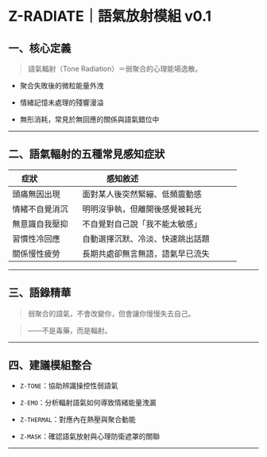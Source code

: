 # Z-RADIATE｜語氣放射模組 v0.1

## 一、核心定義  

> 語氣輻射（Tone Radiation）＝弱聚合的心理能場逸散。

  

- 聚合失敗後的微粒能量外洩  

- 情緒記憶未處理的殘響漫溢  

- 無形消耗，常見於無回應的關係與語氣錯位中

  

---

  

## 二、語氣輻射的五種常見感知症狀


| 症狀             | 感知敘述                                 |
|------------------|------------------------------------------|
| 頭痛無因出現     | 面對某人後突然緊繃、低頻震動感            |
| 情緒不自覺消沉   | 明明沒爭執，但離開後感覺被耗光             |
| 無意識自我壓抑   | 不自覺對自己說「我不能太敏感」            |
| 習慣性冷回應     | 自動選擇沉默、冷淡、快速跳出話題           |
| 關係慢性疲勞     | 長期共處卻無言無語，語氣早已流失           |

  

---

  

## 三、語錄精華

  

> 弱聚合的語氣，不會改變你，但會讓你慢慢失去自己。  

> ——不是毒藥，而是輻射。

  

---

  

## 四、建議模組整合

  

- `Z-TONE`：協助辨識操控性弱語氣  

- `Z-EMO`：分析輻射語氣如何導致情緒能量洩漏  

- `Z-THERMAL`：對應內在熱壓與聚合動能  

- `Z-MASK`：確認語氣放射與心理防衛遮罩的關聯

  

---